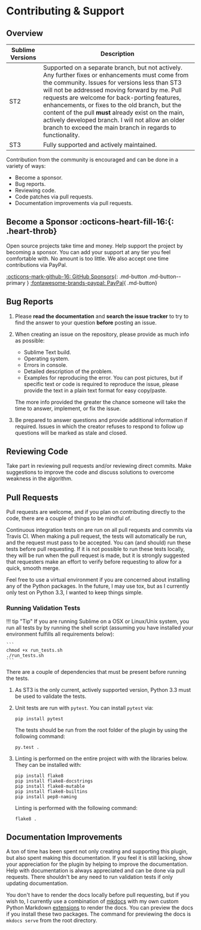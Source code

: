 # Contributing &amp; Support

## Overview

Sublime Versions | Description
---------------- | -----------
ST2              | Supported on a separate branch, but not actively.  Any further fixes or enhancements must come from the community.  Issues for versions less than ST3 will not be addressed moving forward by me.  Pull requests are welcome for back-porting features, enhancements, or fixes to the old branch, but the content of the pull **must** already exist on the main, actively developed branch.  I will not allow an older branch to exceed the main branch in regards to functionality.
ST3              | Fully supported and actively maintained.

Contribution from the community is encouraged and can be done in a variety of ways:

- Become a sponsor.
- Bug reports.
- Reviewing code.
- Code patches via pull requests.
- Documentation improvements via pull requests.

## Become a Sponsor :octicons-heart-fill-16:{: .heart-throb}

Open source projects take time and money. Help support the project by becoming a sponsor. You can add your support at
any tier you feel comfortable with. No amount is too little. We also accept one time contributions via PayPal.

[:octicons-mark-github-16: GitHub Sponsors](https://github.com/sponsors/facelessuser){: .md-button .md-button--primary }
[:fontawesome-brands-paypal: PayPal](https://www.paypal.me/facelessuser){ .md-button}

## Bug Reports

1. Please **read the documentation** and **search the issue tracker** to try to find the answer to your question
   **before** posting an issue.

2. When creating an issue on the repository, please provide as much info as possible:

    - Sublime Text build.
    - Operating system.
    - Errors in console.
    - Detailed description of the problem.
    - Examples for reproducing the error.  You can post pictures, but if specific text or code is required to reproduce
      the issue, please provide the text in a plain text format for easy copy/paste.

    The more info provided the greater the chance someone will take the time to answer, implement, or fix the issue.

3. Be prepared to answer questions and provide additional information if required.  Issues in which the creator refuses
   to respond to follow up questions will be marked as stale and closed.

## Reviewing Code

Take part in reviewing pull requests and/or reviewing direct commits.  Make suggestions to improve the code and discuss
solutions to overcome weakness in the algorithm.

## Pull Requests

Pull requests are welcome, and if you plan on contributing directly to the code, there are a couple of things to be
mindful of.

Continuous integration tests on are run on all pull requests and commits via Travis CI.  When making a pull request, the
tests will automatically be run, and the request must pass to be accepted.  You can (and should) run these tests before
pull requesting.  If it is not possible to run these tests locally, they will be run when the pull request is made, but
it is strongly suggested that requesters make an effort to verify before requesting to allow for a quick, smooth merge.

Feel free to use a virtual environment if you are concerned about installing any of the Python packages.  In the future,
I may use tox, but as I currently only test on Python 3.3, I wanted to keep things simple.

### Running Validation Tests

!!! tip "Tip"
    If you are running Sublime on a OSX or Linux/Unix system, you run all tests by by running the shell script (assuming
    you have installed your environment fulfills all requirements below):

    ```
    chmod +x run_tests.sh
    ./run_tests.sh
    ```

There are a couple of dependencies that must be present before running the tests.

1. As ST3 is the only current, actively supported version, Python 3.3 must be used to validate the tests.

2. Unit tests are run with `pytest`.  You can install `pytest` via:

    ```
    pip install pytest
    ```

    The tests should be run from the root folder of the plugin by using the following command:

    ```
    py.test .
    ```

3. Linting is performed on the entire project with with the libraries below.  They can be installed with:

    ```
    pip install flake8
    pip install flake8-docstrings
    pip install flake8-mutable
    pip install flake8-builtins
    pip install pep8-naming
    ```

    Linting is performed with the following command:

    ```
    flake8 .
    ```

## Documentation Improvements

A ton of time has been spent not only creating and supporting this plugin, but also spent making this documentation.  If
you feel it is still lacking, show your appreciation for the plugin by helping to improve the documentation.  Help with
documentation is always appreciated and can be done via pull requests.  There shouldn't be any need to run validation
tests if only updating documentation.

You don't have to render the docs locally before pull requesting, but if you wish to, I currently use a combination of
[mkdocs](http://www.mkdocs.org) with my own custom Python Markdown [extensions](https://github.com/facelessuser/pymdown-extensions)
to render the docs.  You can preview the docs if you install these two packages.  The command for previewing the docs is
`mkdocs serve` from the root directory.
